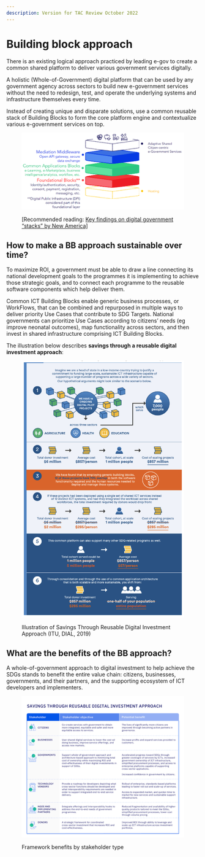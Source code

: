 ```yaml
---
description: Version for TAC Review October 2022
---
```


# Building block approach

There is an existing logical approach practiced by leading e-gov to create a common shared platform to deliver various government services digitally.

A holistic (Whole-of-Government) digital platform that can be used by any government agency across sectors to build new e-government services without the need to redesign, test, and operate the underlying systems and infrastructure themselves every time.

Instead of creating unique and disparate solutions, use a common reusable stack of Building Blocks to form the core platform engine and contextualize various e-government services on top.&#x20;

<figure><img src="../../.gitbook/assets/BBa.png" alt=""><figcaption><p>[Recommended reading: <a href="https://www.newamerica.org/digital-impact-governance-initiative/reports/digital-government-mapping-project/key-findings">Key findings on digital government “stacks” by New America]</a></p></figcaption></figure>

## How to make a BB approach sustainable over time?

To maximize ROI, a government must be able to draw a line connecting its national development goals to the programmes it is implementing to achieve those strategic goals, and to connect each programme to the reusable software components which help deliver them.&#x20;

Common ICT Building Blocks enable generic business processes, or WorkFlows, that can be combined and repurposed in multiple ways to deliver priority Use Cases that contribute to SDG Targets. National governments can prioritize Use Cases according to citizens’ needs (eg improve neonatal outcomes), map functionality across sectors, and then invest in shared infrastructure comprising ICT Building Blocks.

The illustration below describes **savings through a reusable digital investment approach**:

<figure><img src="../../.gitbook/assets/image (4) (1).png" alt=""><figcaption><p>Illustration of Savings Through Reusable Digital Investment Approach (ITU, DIAL, 2019)</p></figcaption></figure>

## What are the benefits of the BB approach?

A whole-of-government approach to digital investment to help achieve the SDGs stands to benefit the entire value chain: citizens, businesses, governments, and their partners, and the supporting ecosystem of ICT developers and implementers.

<figure><img src="../../.gitbook/assets/42.-Table-Illustration-of-Savings-Through-Reusable-Digital-Investment-Approach.jpg" alt=""><figcaption><p>Framework benefits by stakeholder type</p></figcaption></figure>



